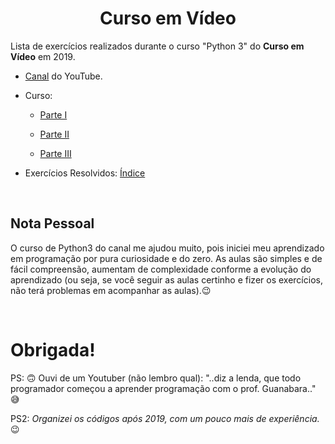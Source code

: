 <h1 align="center">Curso em Vídeo</h1>

Lista de exercícios realizados durante o curso "Python 3" do **Curso em Vídeo** em 2019.

* [Canal](https://www.youtube.com/channel/UCrWvhVmt0Qac3HgsjQK62FQ) do YouTube.

* Curso: 
    * [Parte I](https://www.youtube.com/watch?v=S9uPNppGsGo&list=PLHz_AreHm4dlKP6QQCekuIPky1CiwmdI6)

    * [Parte II](https://www.youtube.com/watch?v=nJkVHusJp6E&list=PLHz_AreHm4dk_nZHmxxf_J0WRAqy5Czye&ab_channel=CursoemV%C3%ADdeo)

    * [Parte III](https://www.youtube.com/watch?v=0LB3FSfjvao&list=PLHz_AreHm4dksnH2jVTIVNviIMBVYyFnH&ab_channel=CursoemV%C3%ADdeo)


* Exercícios Resolvidos: [Índice](./indice.md)

<br>

## Nota Pessoal

O curso de Python3 do canal me ajudou muito, pois iniciei meu aprendizado em programação por pura curiosidade e do zero. As aulas são simples e de fácil compreensão, aumentam de complexidade conforme a evolução do aprendizado (ou seja, se você seguir as aulas certinho e fizer os exercícios, não terá problemas em acompanhar as aulas).:wink:


<br>

# Obrigada!

PS: :upside_down_face: Ouvi de um Youtuber (não lembro qual): "..diz a lenda, que todo programador começou a aprender programação com o prof. Guanabara.." :sweat_smile:

PS2: <i>Organizei os códigos após 2019, com um pouco mais de experiência.</i> :wink:
